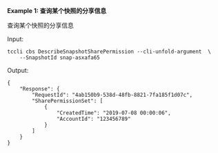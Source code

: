 **Example 1: 查询某个快照的分享信息**

查询某个快照的分享信息

Input: 

```
tccli cbs DescribeSnapshotSharePermission --cli-unfold-argument  \
    --SnapshotId snap-asxafa65
```

Output: 
```
{
    "Response": {
        "RequestId": "4ab150b9-538d-48fb-8821-7fa185f1d07c",
        "SharePermissionSet": [
            {
                "CreatedTime": "2019-07-08 00:00:06",
                "AccountId": "123456789"
            }
        ]
    }
}
```

